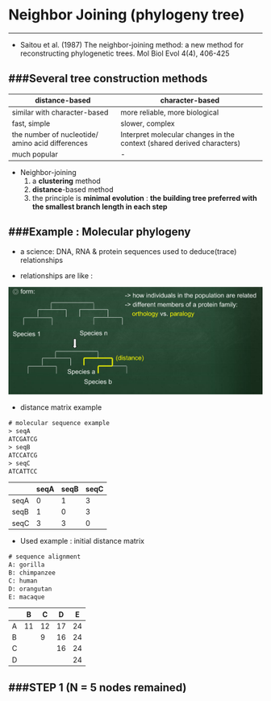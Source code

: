 # Neighbor Joining (phylogeny tree)
---

<script src="../js/general.js"></script>

* Saitou et al. (1987) The neighbor-joining method: a new method for reconstructing phylogenetic trees. Mol Biol Evol 4(4), 406-425

###Several tree construction methods
---

| distance-based | character-based |
| -- | -- |
| similar with character-based | more reliable, more biological |
| fast, simple | slower, complex |
| the number of nucleotide/ amino acid differences | Interpret molecular changes in the context (shared derived characters) |
| much popular | - |

* Neighbor-joining 
  1. a **clustering** method
  2. **distance**-based method
  3. the principle is **minimal evolution** : **the building tree preferred with the smallest branch length in each step**

###Example : Molecular phylogeny 
---

* a science: DNA, RNA & protein sequences used to deduce(trace) relationships 

* relationships are like :

![](../images/nj_tree.png)

* distance matrix example

```text
# molecular sequence example
> seqA 
ATCGATCG 
> seqB 
ATCCATCG 
> seqC 
ATCATTCC 
```

|  | seqA | seqB | seqC |
| -- | -- | -- | -- |
| seqA | 0 | 1 | 3 |
| seqB | 1 | 0 | 3 |
| seqC | 3 | 3 | 0 |


* Used example : initial distance matrix 

```text
# sequence alignment 
A: gorilla 
B: chimpanzee 
C: human 
D: orangutan 
E: macaque 
```

|  | B | C | D | E |
| -- | -- | -- | -- | -- |
| A | 11 | 12 | 17 | 24 |
| B |  | 9 | 16 | 24 |
| C |  |   | 16 | 24 |
| D |  |   |    | 24 |

###STEP 1 (N = 5 nodes remained)
---



















